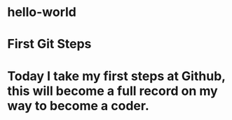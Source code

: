# hello-world
# First Git Steps
# Today I take my first steps at Github, this will become a full record on my way to become a coder.
